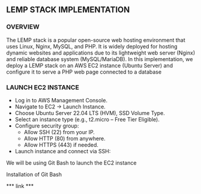## LEMP STACK IMPLEMENTATION ##
### OVERVIEW ###
The LEMP stack is a popular open-source web hosting environment that uses Linux, Nginx, MySQL, and PHP. It is widely deployed for hosting dynamic websites and applications due to its lightweight web server (Nginx) and reliable database system (MySQL/MariaDB).
In this implementation, we deploy a LEMP stack on an AWS EC2 instance (Ubuntu Server) and configure it to serve a PHP web page connected to a database

### LAUNCH EC2 INSTANCE ###
 - Log in to AWS Management Console.
 - Navigate to EC2 → Launch Instance.
 - Choose Ubuntu Server 22.04 LTS (HVM), SSD Volume Type.
 - Select an instance type (e.g., t2.micro – Free Tier Eligible).
 - Configure security group:
      - Allow SSH (22) from your IP.
      - Allow HTTP (80) from anywhere.
      - Allow HTTPS (443) if needed.
 - Launch instance and connect via SSH:

We will be using Git Bash to launch the EC2 instance 

Installation of Git Bash 

*** link ***

